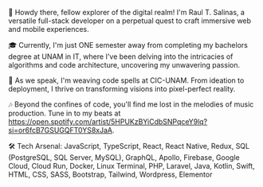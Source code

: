👋 Howdy there, fellow explorer of the digital realm! I'm Raul T. Salinas, a versatile full-stack developer on a perpetual quest to craft immersive web and mobile experiences. 

🎓 Currently, I'm just ONE semester away from completing my bachelors degree at UNAM in IT, where I've been delving into the intricacies of algorithms and code architecture, uncovering my unwavering passion.

💼 As we speak, I'm weaving code spells at CIC-UNAM. From ideation to deployment, I thrive on transforming visions into pixel-perfect reality.

🎶 Beyond the confines of code, you'll find me lost in the melodies of music production. Tune in to my beats at https://open.spotify.com/artist/5HPUKzBYiCdbSNPqceY9lq?si=or6fcB7GSUGQFT0YS8xJaA.

🛠️ Tech Arsenal: JavaScript, TypeScript, React, React Native, Redux, SQL (PostgreSQL, SQL Server, MySQL), GraphQL, Apollo, Firebase, Google Cloud, Cloud Run, Docker, Linux Terminal, PHP, Laravel, Java, Kotlin, Swift, HTML, CSS, SASS, Bootstrap, Tailwind, Wordpress, Elementor
